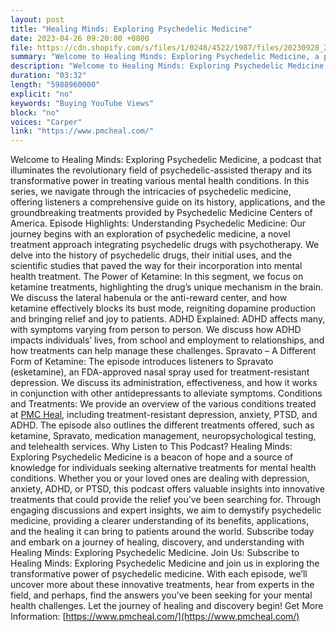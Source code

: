 ```yaml
---
layout: post
title: "Healing Minds: Exploring Psychedelic Medicine"
date: 2023-04-26 09:20:00 +0800
file: https://cdn.shopify.com/s/files/1/0248/4522/1987/files/20230928_2.mp3?v=1695864702
summary: "Welcome to Healing Minds: Exploring Psychedelic Medicine, a podcast that illuminates the revolutionary field of psychedelic-assisted therapy and its transformative power in treating various mental health conditions. In this series, we navigate through the intricacies of psychedelic medicine, offering listeners a comprehensive guide on its history, applications, and the groundbreaking treatments provided by Psychedelic Medicine Centers of America. Episode Highlights: Understanding Psychedelic Medicine: Our journey begins with an exploration of psychedelic medicine, a novel treatment approach integrating psychedelic drugs with psychotherapy. We delve into the history of psychedelic drugs, their initial uses, and the scientific studies that paved the way for their incorporation into mental health treatment. The Power of Ketamine: In this segment, we focus on ketamine treatments, highlighting the drug’s unique mechanism in the brain. We discuss the lateral habenula or the anti-reward center, and how ketamine effectively blocks its bust mode, reigniting dopamine production and bringing relief and joy to patients. ADHD Explained: ADHD affects many, with symptoms varying from person to person. We discuss how ADHD impacts individuals’ lives, from school and employment to relationships, and how treatments can help manage these challenges. Spravato – A Different Form of Ketamine: The episode introduces listeners to Spravato (esketamine), an FDA-approved nasal spray used for treatment-resistant depression. We discuss its administration, effectiveness, and how it works in conjunction with other antidepressants to alleviate symptoms. Conditions and Treatments: We provide an overview of the various conditions treated at PMC Heal, including treatment-resistant depression, anxiety, PTSD, and ADHD. The episode also outlines the different treatments offered, such as ketamine, Spravato, medication management, neuropsychological testing, and telehealth services. Why Listen to This Podcast? Healing Minds: Exploring Psychedelic Medicine is a beacon of hope and a source of knowledge for individuals seeking alternative treatments for mental health conditions. Whether you or your loved ones are dealing with depression, anxiety, ADHD, or PTSD, this podcast offers valuable insights into innovative treatments that could provide the relief you’ve been searching for. Through engaging discussions and expert insights, we aim to demystify psychedelic medicine, providing a clearer understanding of its benefits, applications, and the healing it can bring to patients around the world. Subscribe today and embark on a journey of healing, discovery, and understanding with Healing Minds: Exploring Psychedelic Medicine. Join Us: Subscribe to Healing Minds: Exploring Psychedelic Medicine and join us in exploring the transformative power of psychedelic medicine. With each episode, we’ll uncover more about these innovative treatments, hear from experts in the field, and perhaps, find the answers you’ve been seeking for your mental health challenges. Let the journey of healing and discovery begin!"
description: "Welcome to Healing Minds: Exploring Psychedelic Medicine, a podcast that illuminates the revolutionary field of psychedelic-assisted therapy and its transformative power in treating various mental health conditions. In this series, we navigate through the intricacies of psychedelic medicine, offering listeners a comprehensive guide on its history, applications, and the groundbreaking treatments provided by Psychedelic Medicine Centers of America. Episode Highlights: Understanding Psychedelic Medicine: Our journey begins with an exploration of psychedelic medicine, a novel treatment approach integrating psychedelic drugs with psychotherapy. We delve into the history of psychedelic drugs, their initial uses, and the scientific studies that paved the way for their incorporation into mental health treatment. The Power of Ketamine: In this segment, we focus on ketamine treatments, highlighting the drug’s unique mechanism in the brain. We discuss the lateral habenula or the anti-reward center, and how ketamine effectively blocks its bust mode, reigniting dopamine production and bringing relief and joy to patients. ADHD Explained: ADHD affects many, with symptoms varying from person to person. We discuss how ADHD impacts individuals’ lives, from school and employment to relationships, and how treatments can help manage these challenges. Spravato – A Different Form of Ketamine: The episode introduces listeners to Spravato (esketamine), an FDA-approved nasal spray used for treatment-resistant depression. We discuss its administration, effectiveness, and how it works in conjunction with other antidepressants to alleviate symptoms. Conditions and Treatments: We provide an overview of the various conditions treated at <a href='https://www.pmcheal.com/'>PMC Heal</a>, including treatment-resistant depression, anxiety, PTSD, and ADHD. The episode also outlines the different treatments offered, such as ketamine, Spravato, medication management, neuropsychological testing, and telehealth services. Why Listen to This Podcast? Healing Minds: Exploring Psychedelic Medicine is a beacon of hope and a source of knowledge for individuals seeking alternative treatments for mental health conditions. Whether you or your loved ones are dealing with depression, anxiety, ADHD, or PTSD, this podcast offers valuable insights into innovative treatments that could provide the relief you’ve been searching for. Through engaging discussions and expert insights, we aim to demystify psychedelic medicine, providing a clearer understanding of its benefits, applications, and the healing it can bring to patients around the world. Subscribe today and embark on a journey of healing, discovery, and understanding with Healing Minds: Exploring Psychedelic Medicine. Join Us: Subscribe to Healing Minds: Exploring Psychedelic Medicine and join us in exploring the transformative power of psychedelic medicine. With each episode, we’ll uncover more about these innovative treatments, hear from experts in the field, and perhaps, find the answers you’ve been seeking for your mental health challenges. Let the journey of healing and discovery begin! Get More Information: <a href='https://www.pmcheal.com/'>https://www.pmcheal.com/</a> "
duration: "03:32"
length: "5988960000"
explicit: "no"
keywords: "Buying YouTube Views"
block: "no"
voices: "Carper"
link: "https://www.pmcheal.com/"
---
```


Welcome to Healing Minds: Exploring Psychedelic Medicine, a podcast that illuminates the revolutionary field of psychedelic-assisted therapy and its transformative power in treating various mental health conditions. In this series, we navigate through the intricacies of psychedelic medicine, offering listeners a comprehensive guide on its history, applications, and the groundbreaking treatments provided by Psychedelic Medicine Centers of America. Episode Highlights: Understanding Psychedelic Medicine: Our journey begins with an exploration of psychedelic medicine, a novel treatment approach integrating psychedelic drugs with psychotherapy. We delve into the history of psychedelic drugs, their initial uses, and the scientific studies that paved the way for their incorporation into mental health treatment. The Power of Ketamine: In this segment, we focus on ketamine treatments, highlighting the drug’s unique mechanism in the brain. We discuss the lateral habenula or the anti-reward center, and how ketamine effectively blocks its bust mode, reigniting dopamine production and bringing relief and joy to patients. ADHD Explained: ADHD affects many, with symptoms varying from person to person. We discuss how ADHD impacts individuals’ lives, from school and employment to relationships, and how treatments can help manage these challenges. Spravato – A Different Form of Ketamine: The episode introduces listeners to Spravato (esketamine), an FDA-approved nasal spray used for treatment-resistant depression. We discuss its administration, effectiveness, and how it works in conjunction with other antidepressants to alleviate symptoms. Conditions and Treatments: We provide an overview of the various conditions treated at [PMC Heal](https://www.pmcheal.com/), including treatment-resistant depression, anxiety, PTSD, and ADHD. The episode also outlines the different treatments offered, such as ketamine, Spravato, medication management, neuropsychological testing, and telehealth services. Why Listen to This Podcast? Healing Minds: Exploring Psychedelic Medicine is a beacon of hope and a source of knowledge for individuals seeking alternative treatments for mental health conditions. Whether you or your loved ones are dealing with depression, anxiety, ADHD, or PTSD, this podcast offers valuable insights into innovative treatments that could provide the relief you’ve been searching for. Through engaging discussions and expert insights, we aim to demystify psychedelic medicine, providing a clearer understanding of its benefits, applications, and the healing it can bring to patients around the world. Subscribe today and embark on a journey of healing, discovery, and understanding with Healing Minds: Exploring Psychedelic Medicine. Join Us: Subscribe to Healing Minds: Exploring Psychedelic Medicine and join us in exploring the transformative power of psychedelic medicine. With each episode, we’ll uncover more about these innovative treatments, hear from experts in the field, and perhaps, find the answers you’ve been seeking for your mental health challenges. Let the journey of healing and discovery begin! Get More Information: [https://www.pmcheal.com/](https://www.pmcheal.com/)

